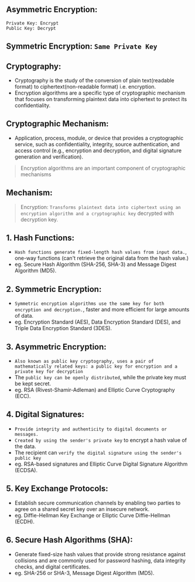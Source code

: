 ## Asymmetric Encryption:
```
Private Key: Encrypt
Public Key: Decrypt
```
## Symmetric Encryption: `Same Private Key`

## Cryptography: 
- Cryptography is the study of the conversion of plain text(readable format) to ciphertext(non-readable format) i.e. encryption.
- Encryption algorithms are a specific type of cryptographic mechanism that focuses on transforming plaintext data into ciphertext to protect its confidentiality.

## Cryptographic Mechanism:
- Application, process, module, or device that provides a cryptographic service, such as confidentiality, integrity, source authentication, and access control (e.g., encryption and decryption, and digital signature generation and verification).
> Encryption algorithms are an important component of cryptographic mechanisms

## Mechanism:
> Encryption: `Transforms plaintext data into ciphertext using an encryption algorithm and a cryptographic key` decrypted with decryption key.

## 1. Hash Functions: 
- `Hash functions generate fixed-length hash values from input data.`, one-way functions (can't retrieve the original data from the hash value.)
- eg. Secure Hash Algorithm (SHA-256, SHA-3) and Message Digest Algorithm (MD5).

## 2. Symmetric Encryption: 
- `Symmetric encryption algorithms use the same key for both encryption and decryption.`, faster and more efficient for large amounts of data.
- eg. Encryption Standard (AES), Data Encryption Standard (DES), and Triple Data Encryption Standard (3DES).

## 3. Asymmetric Encryption: 
- `Also known as public key cryptography, uses a pair of mathematically related keys: a public key for encryption and a private key for decryption`
- The `public key can be openly distributed`, while the private key must be kept secret.
- eg. RSA (Rivest-Shamir-Adleman) and Elliptic Curve Cryptography (ECC).

## 4. Digital Signatures: 
- `Provide integrity and authenticity to digital documents or messages.`
- `Created by using the sender's private key` to encrypt a hash value of the data.
- The recipient can `verify the digital signature using the sender's public key`
- eg. RSA-based signatures and Elliptic Curve Digital Signature Algorithm (ECDSA).

## 5. Key Exchange Protocols:
- Establish secure communication channels by enabling two parties to agree on a shared secret key over an insecure network.
- eg. Diffie-Hellman Key Exchange or Elliptic Curve Diffie-Hellman (ECDH).

## 6. Secure Hash Algorithms (SHA):
- Generate fixed-size hash values that provide strong resistance against collisions and are commonly used for password hashing, data integrity checks, and digital certificates.
- eg. SHA-256 or SHA-3, Message Digest Algorithm (MD5).
